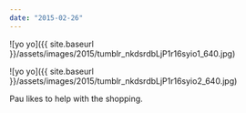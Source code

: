 ```yaml
---
date: "2015-02-26"
---
```


![yo yo]({{ site.baseurl }}/assets/images/2015/tumblr_nkdsrdbLjP1r16syio1_640.jpg)

![yo yo]({{ site.baseurl }}/assets/images/2015/tumblr_nkdsrdbLjP1r16syio2_640.jpg)

Pau likes to help with the shopping.
